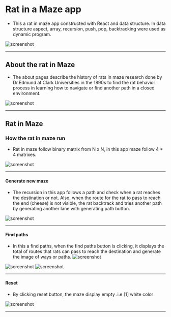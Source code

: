 # Rat in a Maze app
-   This a rat in maze app constructed with React and data structure. In data structure aspect, array, recursion, push, pop, backtracking were used as dynamic program.

![screenshot](/img/Home.png)

---
## About the rat in Maze
-   The about pages describe the history of rats in maze research done by Dr.Edmund at Clark Universities in the 1890s to find the rat behavior process in learning how to navigate or find another path in a closed environment.

![screenshot](/img/About.png)

---
## Rat in Maze
### How the rat in maze run 
-   Rat in maze follow binary matrix from N x N, in this app maze follow 4 * 4 matrixes.

![screenshot](/img/NbyN.png)

---
#### Generate new maze 
-   The recursion in this app follows a path and check when a rat reaches the destination or not. Also, when the route for the rat to pass to reach the end (cheese) is not visible, the rat backtrack and tries another path by generating another lane with generating path button.

![screenshot](/img/RatinMaze.png)

---
#### Find paths
-   In this a find paths, when the find paths button is clicking, it displays the total of routes that rats can pass to reach the destination and generate the image of ways or paths.
![screenshot](/img/FoundPath.png)

![screenshot](/img/Path.png)
![screenshot](/img/Path1.png)

---
#### Reset
- By clicking reset button, the maze display empty .i.e [1] white color

![screenshot](/img/Reset.png)

---